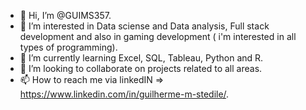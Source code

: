 - 👋 Hi, I’m @GUIMS357.
- 👀 I’m interested in Data sciense and Data analysis, Full stack development and also in gaming development ( i'm interested in all types of programming).
- 🌱 I’m currently learning Excel, SQL, Tableau, Python and R.
- 💞️ I’m looking to collaborate on projects related to all areas.
- 📫 How to reach me via linkedIN => https://www.linkedin.com/in/guilherme-m-stedile/.

<!---
GUIMS357/GUIMS357 is a ✨ special ✨ repository because its `README.md` (this file) appears on your GitHub profile.
You can click the Preview link to take a look at your changes.
--->

